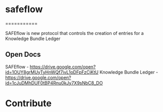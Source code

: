 # safeflow
===========

SAFEflow is new protocol that controls the creation of entries for a Knowledge Bundle Ledger

Open Docs
---------

SAFEflow - https://drive.google.com/open?id=1OUY8grMUyTyHnWQf7ivL1oDFpFzCjKtU
Knowledge Bundle Ledger - https://drive.google.com/open?id=1cJuDMhDUF0tBP4Rnu0kJy7X9sNbC8_DO

Contribute
===========
